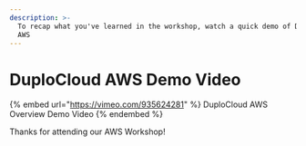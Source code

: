 ```yaml
---
description: >-
  To recap what you've learned in the workshop, watch a quick demo of DuploCloud
  AWS
---
```


# DuploCloud AWS Demo Video

{% embed url="https://vimeo.com/935624281" %}
DuploCloud AWS Overview Demo Video
{% endembed %}

Thanks for attending our AWS Workshop!
